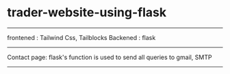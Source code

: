 # trader-website-using-flask

_________________________________________________
frontened : Tailwind Css, Tailblocks
Backened : flask
_________________________________________________

Contact page:
flask's function is used to send all queries to gmail,
SMTP
_________________________________________________
